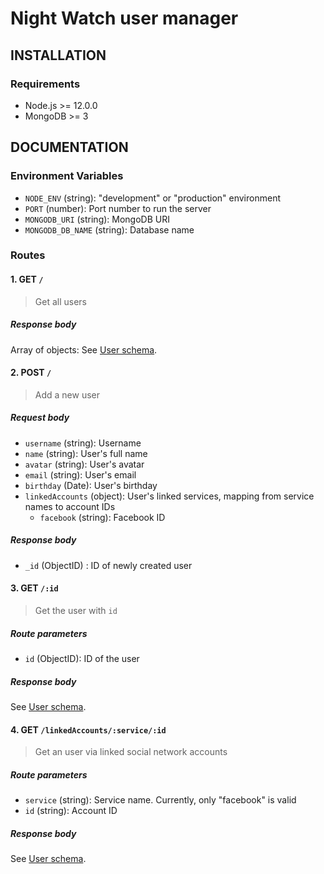 # Night Watch user manager

## INSTALLATION

### Requirements

- Node.js >= 12.0.0
- MongoDB >= 3

## DOCUMENTATION

### Environment Variables

- `NODE_ENV` (string): "development" or "production" environment
- `PORT` (number): Port number to run the server
- `MONGODB_URI` (string): MongoDB URI
- `MONGODB_DB_NAME` (string): Database name

### Routes

#### 1. GET `/`

> Get all users

##### Response body

Array of objects:
See [User schema](#user-schema-users-collection).

#### 2. POST `/`

> Add a new user

##### Request body

- `username` (string): Username
- `name` (string): User's full name
- `avatar` (string): User's avatar
- `email` (string): User's email
- `birthday` (Date): User's birthday
- `linkedAccounts` (object): User's linked services, mapping from service names to account IDs
  - `facebook` (string): Facebook ID

##### Response body

- `_id` (ObjectID) : ID of newly created user

#### 3. GET `/:id`

> Get the user with `id`

##### Route parameters

- `id` (ObjectID): ID of the user

##### Response body

See [User schema](#user-schema-users-collection).

#### 4. GET `/linkedAccounts/:service/:id`

> Get an user via linked social network accounts

##### Route parameters

- `service` (string): Service name. Currently, only "facebook" is valid
- `id` (string): Account ID

##### Response body

See [User schema](#user-schema-users-collection).
